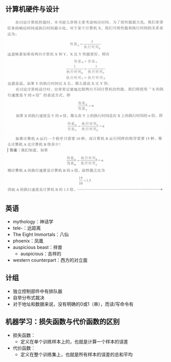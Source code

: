 ## 计算机硬件与设计
![](https://raw.githubusercontent.com/alwaysmissin/picgo/main/20230307090945.png)
![](https://raw.githubusercontent.com/alwaysmissin/picgo/main/20230307091008.png)

## 英语
- mythology：神话学
- tele-：远距离
- The Eight Immortals：八仙
- phoenix：凤凰
- auspicious beast：祥兽
	- auspicious：吉祥的
- western counterpart：西方的对立面

## 计组
- 独立控制部件中有排队器
- 自举分布式裁决
- 对于地址和数据来说，没有明确的0或1（串），而读/写命令有

## 机器学习：损失函数与代价函数的区别
- 损失函数：
	- 定义在单个训练样本上的，也就是计算一个样本的误差
- 代价函数：
	- 定义在整个训练集上，也就是所有样本的误差的总和平均